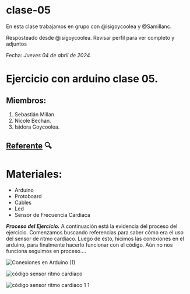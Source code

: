 # clase-05
En esta clase trabajamos en grupo con @isigoycoolea y @Samillanc. 

Resposteado desde @isigoycoolea. Revisar perfil para ver completo y adjuntos

Fecha:
*Jueves 04 de abril de 2024.*


# Ejercicio con arduino clase 05.
## Miembros:
1. Sebastián Millan.
2. Nicole Bechan.
3. Isidora Goycoolea.

  ## [Referente](https://www.youtube.com/watch?v=Pu6Ks_O12S8) :mag:
  
# Materiales:
* Arduíno
* Protoboard
* Cables
* Led
* Sensor de Frecuencia Cardiaca

***Proceso del Ejercicio.***
A continuación está la evidencia del proceso del ejercicio. Comenzamos buscando referencias para saber cómo era el uso del sensor de ritmo cardiaco. Luego de esto, hicimos las conexiones en el arduíno, para finalmente hacerlo funcionar con el código. Aún no nos funciona seguimos en proceso.... 

![Conexiones en Arduino (1)](https://github.com/isigoycoolea/dis145/assets/164402370/758d4335-8ac5-43e2-9fb4-b7026b964322)

![código sensor ritmo cardiaco](https://github.com/isigoycoolea/dis145/assets/164402370/8ac3bd51-13fa-495d-8647-acaa59c03a6b)

  ![código sensor ritmo cardiaco 1 1](https://github.com/isigoycoolea/dis145/assets/164402370/a4781f4c-4500-4e6c-8d4e-ca8074a936f4)

